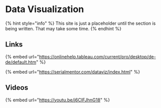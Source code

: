 # Data Visualization

{% hint style="info" %}
This site is just a placeholder until the section is being written. That may take some time.
{% endhint %}

## Links

{% embed url="https://onlinehelp.tableau.com/current/pro/desktop/de-de/default.htm" %}

{% embed url="https://serialmentor.com/dataviz/index.html" %}

## Videos

{% embed url="https://youtu.be/j6ClFJhnG18" %}

